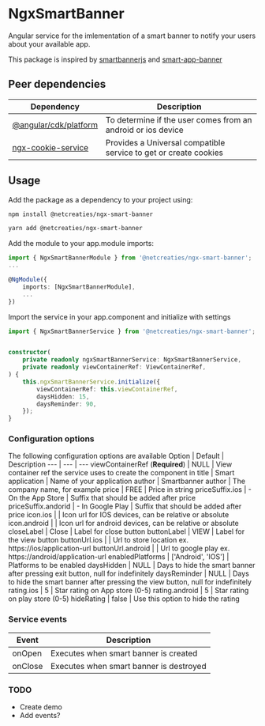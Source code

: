 # NgxSmartBanner

Angular service for the imlementation of a smart banner to notify your users about your available app. 

This package is inspired by [smartbannerjs](https://github.com/ain/smartbanner.js) and [smart-app-banner](https://github.com/kudago/smart-app-banner)

## Peer dependencies
Dependency                                                              | Description
---                                                                     | ---
[@angular/cdk/platform](https://material.angular.io/cdk/platform/api)   | To determine if the user comes from an android or ios device
[ngx-cookie-service](https://www.npmjs.com/package/ngx-cookie-service)  | Provides a Universal compatible service to get or create cookies

## Usage

Add the package as a dependency to your project using:

```bash
npm install @netcreaties/ngx-smart-banner
```

```bash
yarn add @netcreaties/ngx-smart-banner
```

Add the module to your app.module imports:
```typescript
import { NgxSmartBannerModule } from '@netcreaties/ngx-smart-banner';
...

@NgModule({
    imports: [NgxSmartBannerModule],
    ...
})
```

Import the service in your app.component and initialize with settings

```typescript
import { NgxSmartBannerService } from '@netcreaties/ngx-smart-banner';


constructor(
    private readonly ngxSmartBannerService: NgxSmartBannerService,
    private readonly viewContainerRef: ViewContainerRef,
) {
    this.ngxSmartBannerService.initialize({
        viewContainerRef: this.viewContainerRef,
        daysHidden: 15,
        daysReminder: 90,
    });
}
```

### Configuration options

The following configuration options are available
Option                              | Default               | Description
---                                 | ---                   | ---
viewContainerRef (**Required**)     | NULL                  | View container ref the service uses to create the component in
title                               | Smart application     | Name of your application
author                              | Smartbanner author    | The company name, for example
price                               | FREE                  | Price in string
priceSuffix.ios                     |  - On the App Store   | Suffix that should be added after price
priceSuffix.andorid                 |  - In Google Play     | Suffix that should be added after price
icon.ios                            |                       | Icon url for IOS devices, can be relative or absolute
icon.android                        |                       | Icon url for android devices, can be relative or absolute
closeLabel                          | Close                 | Label for close button
buttonLabel                         | VIEW                  | Label for the view button
buttonUrl.ios                       |                       | Url to store location ex. https://ios/application-url
buttonUrl.android                   |                       | Url to google play ex. https://android/application-url
enabledPlatforms                    | ['Android', 'IOS']    | Platforms to be enabled
daysHidden                          | NULL                  | Days to hide the smart banner after pressing exit button, null for indefinitely
daysReminder                        | NULL                  | Days to hide the smart banner after pressing the view button, null for indefinitely
rating.ios                          | 5                     | Star rating on App store (0-5)
rating.android                      | 5                     | Star rating on play store (0-5)
hideRating                          | false                 | Use this option to hide the rating

### Service events
Event       | Description
---         | ---
onOpen      | Executes when smart banner is created
onClose     | Executes when smart banner is destroyed

### TODO
* Create demo
* Add events?
